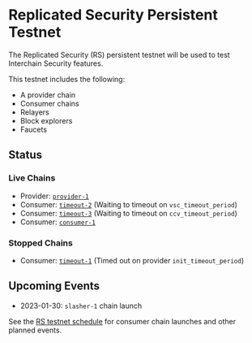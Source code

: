 # Replicated Security Persistent Testnet

The Replicated Security (RS) persistent testnet will be used to test Interchain Security features.

This testnet includes the following:
* A provider chain
* Consumer chains
* Relayers
* Block explorers
* Faucets

## Status

### Live Chains

* Provider: [`provider-1`](/replicated-security/provider-1/README.md)
* Consumer: [`timeout-2`](/replicated-security/timeout-2/README.md) (Waiting to timeout on `vsc_timeout_period`)
* Consumer: [`timeout-3`](/replicated-security/timeout-3/README.md) (Waiting to timeout on `ccv_timeout_period`)
* Consumer: [`consumer-1`](/replicated-security/consumer-1/README.md)

### Stopped Chains

* Consumer: [`timeout-1`](/replicated-security/timeout-1/README.md) (Timed out on provider `init_timeout_period`)

## Upcoming Events

* 2023-01-30: `slasher-1` chain launch

See the [RS testnet schedule](SCHEDULE.md) for consumer chain launches and other planned events.
